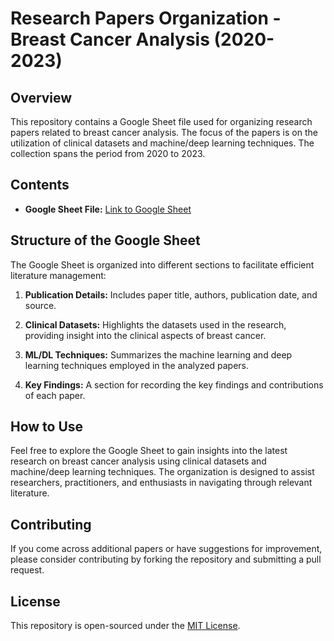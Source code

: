 # Research Papers Organization - Breast Cancer Analysis (2020-2023)

## Overview
This repository contains a Google Sheet file used for organizing research papers related to breast cancer analysis. The focus of the papers is on the utilization of clinical datasets and machine/deep learning techniques. The collection spans the period from 2020 to 2023.

## Contents
- **Google Sheet File:** [Link to Google Sheet](ttps://docs.google.com/spreadsheets/d/e/2PACX-1vSujqTjB6X1EYKXS4012gc0nPICoCqXuYlY_3wZO78B6jE2Ns6CIQbauqiwku_fkw/pubhtml?gid=797673697&single=true)
  
## Structure of the Google Sheet
The Google Sheet is organized into different sections to facilitate efficient literature management:

1. **Publication Details:** Includes paper title, authors, publication date, and source.

2. **Clinical Datasets:** Highlights the datasets used in the research, providing insight into the clinical aspects of breast cancer.

3. **ML/DL Techniques:** Summarizes the machine learning and deep learning techniques employed in the analyzed papers.

4. **Key Findings:** A section for recording the key findings and contributions of each paper.

## How to Use
Feel free to explore the Google Sheet to gain insights into the latest research on breast cancer analysis using clinical datasets and machine/deep learning techniques. The organization is designed to assist researchers, practitioners, and enthusiasts in navigating through relevant literature.

## Contributing
If you come across additional papers or have suggestions for improvement, please consider contributing by forking the repository and submitting a pull request.

## License
This repository is open-sourced under the [MIT License](LICENSE).
